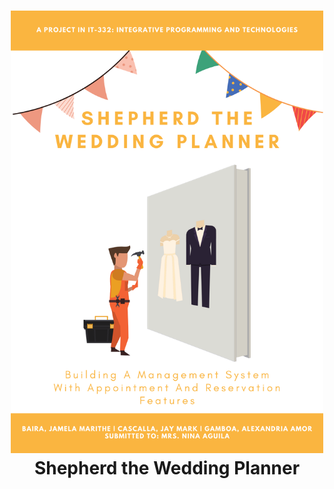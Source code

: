 
<h1 align="center">
  <img src="https://github.com/jaymark0831/PersonalWeb/blob/main/Shepherd%20the%20wedding%20planner.png" alt="Markdownify" width="500">
  <br>
  Shepherd the Wedding Planner
  <br>
</h1>


